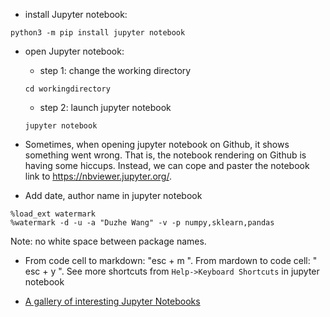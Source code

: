 - install Jupyter notebook:
```
python3 -m pip install jupyter notebook
```
- open Jupyter notebook:
  - step 1: change the working directory
  ```
  cd workingdirectory
  ```

  - step 2: launch jupyter notebook
  ```
  jupyter notebook
  ```
- Sometimes, when opening jupyter notebook on Github, it shows something went wrong. That is, the notebook rendering on Github is having some hiccups. Instead, we can cope and paster the notebook link to https://nbviewer.jupyter.org/.   


- Add date, author name in jupyter notebook
```
%load_ext watermark
%watermark -d -u -a "Duzhe Wang" -v -p numpy,sklearn,pandas
```
Note: no white space between package names. 


- From code cell to markdown: "esc + m ". From mardown to code cell: " esc + y ". See more shortcuts from ```Help->Keyboard Shortcuts``` in jupyter notebook

- [A gallery of interesting Jupyter Notebooks](https://github.com/jupyter/jupyter/wiki/A-gallery-of-interesting-Jupyter-Notebooks#statistics-machine-learning-and-data-science)
